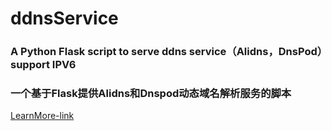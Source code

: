 # ddnsService
### A Python Flask script to serve ddns service（Alidns，DnsPod）support IPV6
### 一个基于Flask提供Alidns和Dnspod动态域名解析服务的脚本
[LearnMore-link](https://blog.oldtaoge.space:21286/2020/07/30/%e8%87%aa%e5%bb%ba%e5%8a%a8%e6%80%81%e5%9f%9f%e5%90%8d%e6%9b%b4%e6%96%b0%e7%b3%bb%e7%bb%9f-%e5%a4%9a%e7%bb%88%e7%ab%af-%e5%a4%9a%e5%b9%b3%e5%8f%b0-%e8%bf%90%e8%90%a5%e5%95%86%e5%88%86%e6%b5%81-ipv6/)
